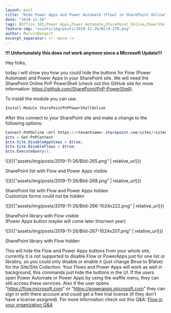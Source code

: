 ```yaml
---
layout: post
title: "Hide Power Apps and Power Automate (Flow) in SharePoint Online"
date: "2019-11-26"
tags: [Office 365,Power Apps,Power Automate,SharePoint Online,PowerShell,HowTo]
feature-img: "assets/img/posts/2019-11-26/Bild-270.png"
author: MarvinBangert
excerpt_separator: <!--more-->
---
```


**!!! Unfortunately this does not work anymore since a Microsoft Update!!!**

Hey folks,

today i will show you how you could hide the buttons for Flow (Power Automate) and Power Apps in your SharePoint site. We will need the SharePoint Online PnP PowerShell (check out this GitHub site for more information: https://github.com/SharePoint/PnP-PowerShell).
<!--more-->
To install the module you can use:

```PowerShell
Install-Module SharePointPnPPowerShellOnline
```

After this connect to your SharePoint site and make a change to the following options:

```PowerShell
Connect-PnPOnline –Url https://<tenantname>.sharepoint.com/sites/<sitename> –Credentials (Get-Credential)
$ctx = Get-PnPContext
$ctx.Site.DisableAppViews = $true;
$ctx.Site.DisableFlows = $true;
$ctx.ExecuteQuery();
```

![]({{"assets/img/posts/2019-11-26/Bild-265.png" | relative_url}})

SharePoint list with Flow and Power Apps visible

![]({{"assets/img/posts/2019-11-26/Bild-268.png" | relative_url}})

SharePoint list with Flow and Power Apps hidden  
Customize forms could not be hidden

![]({{"assets/img/posts/2019-11-26/Bild-266-1024x222.png" | relative_url}})

SharePoint library with Flow visible  
(Power Apps button maybe will come later this/next year)

![]({{"assets/img/posts/2019-11-26/Bild-267-1024x207.png" | relative_url}})

SharePoint library with Flow hidden

This will hide the Flow and Power Apps buttons from your whole site, currently it is not supported to disable Flow or PowerApps just for one list or librabry, so you could only disable or enable it (just change $true to $false) for the Site/Site Collection. Your Flows and Power Apps will work as well in background, this commands just hide the buttons in the UI. If the users open Power Automate or Power Apps by using the waffle menu, they can still access these services. Also if the user opens "https://flow.microsoft.com" or "https://powerapps.microsoft.com" they can sign in with there account and could get a free trial license (if they don't have a license assigned). For more information check out this Q&A: [Flow in your organization Q&A](https://docs.microsoft.com/en-us/power-automate/organization-q-and-a#can-i-block-another-person-from-signing-up-for-flow)
